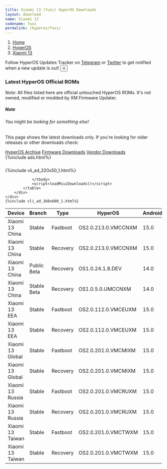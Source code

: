 ```yaml
---
title: Xiaomi 13 (fuxi) HyperOS Downloads
layout: download
name: Xiaomi 13
codename: fuxi
permalink: /hyperos/fuxi/
---
```

<nav aria-label="breadcrumb">
    <ol class="breadcrumb">
        <li class="breadcrumb-item"><a href="/">Home</a></li>
        <li class="breadcrumb-item"><a href="/hyperos/">HyperOS</a></li>
        <li class="breadcrumb-item active" aria-current="page"><a href="/hyperos/fuxi/">Xiaomi 13</a></li>
    </ol>
</nav>
<div class="alert alert-primary alert-dismissible fade show" role="alert">
    Follow HyperOS Updates Tracker on <a href="https://t.me/MIUIUpdatesTracker" class="alert-link">Telegram</a>
     or <a href="https://twitter.com/MiFwUpdater" class="alert-link">Twitter</a> to get notified when a new update is out!
    <button type="button" class="close" data-dismiss="alert" aria-label="Close">
        <span aria-hidden="true">&times;</span>
    </button>
</div>

### Latest HyperOS Official ROMs
*Note*: All files listed here are official untouched HyperOS ROMs. It's not owned, modified or modded by XM Firmware Updater.
<div class="card">
  <div class="card-body">
    <h5 class="card-title">Note</h5>
    <h6 class="card-subtitle mb-2 text-muted">You might be looking for something else!</h6>
    <p class="card-text">This page shows the latest downloads only.
     If you're looking for older releases or other downloads check:</p>
    <a href="/archive/hyperos/fuxi/" class="card-link">HyperOS Archive</a>
    <a href="/firmware/fuxi/" class="card-link">Firmware Downloads</a>
    <a href="/vendor/fuxi/" class="card-link">Vendor Downloads</a>
  </div>
</div>
{%include ads.html%}
<div class="row justify-content-center">
    <div class="col-10">
        <div class="table-responsive-md" style="margin-top: 25px;">
            {%include vli_ad_320x50_1.html%}
            <table id="miui" class="display dt-responsive nowrap compact table table-striped table-hover table-sm">
                <thead class="thead-dark">
                    <tr>
                        <th data-ref="device">Device</th>
                        <th data-ref="branch">Branch</th>
                        <th data-ref="type">Type</th>
                        <th data-ref="miui">HyperOS</th>
                        <th data-ref="android">Android</th>
                        <th data-ref="size">Size</th>
                        <th data-ref="size">Date</th>
                        <th data-ref="link">Link</th>
                    </tr>
                </thead>
                <tbody>
                <tr><td>Xiaomi 13 China</td><td>Stable</td><td>Fastboot</td><td>OS2.0.213.0.VMCCNXM</td><td>15.0</td><td>8.7 GB</td><td>2025-09-25</td><td><a href="/hyperos/fuxi/stable/OS2.0.213.0.VMCCNXM/">Download</a></td></tr>
<tr><td>Xiaomi 13 China</td><td>Stable</td><td>Recovery</td><td>OS2.0.213.0.VMCCNXM</td><td>15.0</td><td>6.8 GB</td><td>2025-10-04</td><td><a href="/hyperos/fuxi/stable/OS2.0.213.0.VMCCNXM/">Download</a></td></tr>
<tr><td>Xiaomi 13 China</td><td>Public Beta</td><td>Recovery</td><td>OS1.0.24.1.8.DEV</td><td>14.0</td><td>6.4 GB</td><td>2024-01-12</td><td><a href="/hyperos/fuxi/public beta/OS1.0.24.1.8.DEV/">Download</a></td></tr>
<tr><td>Xiaomi 13 China</td><td>Stable Beta</td><td>Recovery</td><td>OS1.0.5.0.UMCCNXM</td><td>14.0</td><td>6.4 GB</td><td>2023-12-23</td><td><a href="/hyperos/fuxi/stable beta/OS1.0.5.0.UMCCNXM/">Download</a></td></tr>
<tr><td>Xiaomi 13 EEA</td><td>Stable</td><td>Fastboot</td><td>OS2.0.112.0.VMCEUXM</td><td>15.0</td><td>7.7 GB</td><td>2025-07-22</td><td><a href="/hyperos/fuxi/stable/OS2.0.112.0.VMCEUXM/">Download</a></td></tr>
<tr><td>Xiaomi 13 EEA</td><td>Stable</td><td>Recovery</td><td>OS2.0.112.0.VMCEUXM</td><td>15.0</td><td>6.2 GB</td><td>2025-08-19</td><td><a href="/hyperos/fuxi/stable/OS2.0.112.0.VMCEUXM/">Download</a></td></tr>
<tr><td>Xiaomi 13 Global</td><td>Stable</td><td>Fastboot</td><td>OS2.0.201.0.VMCMIXM</td><td>15.0</td><td>7.7 GB</td><td>2025-09-10</td><td><a href="/hyperos/fuxi/stable/OS2.0.201.0.VMCMIXM/">Download</a></td></tr>
<tr><td>Xiaomi 13 Global</td><td>Stable</td><td>Recovery</td><td>OS2.0.201.0.VMCMIXM</td><td>15.0</td><td>6.1 GB</td><td>2025-09-21</td><td><a href="/hyperos/fuxi/stable/OS2.0.201.0.VMCMIXM/">Download</a></td></tr>
<tr><td>Xiaomi 13 Russia</td><td>Stable</td><td>Fastboot</td><td>OS2.0.201.0.VMCRUXM</td><td>15.0</td><td>7.7 GB</td><td>2025-09-17</td><td><a href="/hyperos/fuxi/stable/OS2.0.201.0.VMCRUXM/">Download</a></td></tr>
<tr><td>Xiaomi 13 Russia</td><td>Stable</td><td>Recovery</td><td>OS2.0.201.0.VMCRUXM</td><td>15.0</td><td>6.1 GB</td><td>2025-10-17</td><td><a href="/hyperos/fuxi/stable/OS2.0.201.0.VMCRUXM/">Download</a></td></tr>
<tr><td>Xiaomi 13 Taiwan</td><td>Stable</td><td>Fastboot</td><td>OS2.0.201.0.VMCTWXM</td><td>15.0</td><td>7.0 GB</td><td>2025-09-17</td><td><a href="/hyperos/fuxi/stable/OS2.0.201.0.VMCTWXM/">Download</a></td></tr>
<tr><td>Xiaomi 13 Taiwan</td><td>Stable</td><td>Recovery</td><td>OS2.0.201.0.VMCTWXM</td><td>15.0</td><td>5.9 GB</td><td>2025-10-23</td><td><a href="/hyperos/fuxi/stable/OS2.0.201.0.VMCTWXM/">Download</a></td></tr>

                </tbody>
                <script>loadMiuiDownloads()</script>
            </table>
        </div>
    </div>
    {%include vli_ad_160x600_1.html%}
</div>
